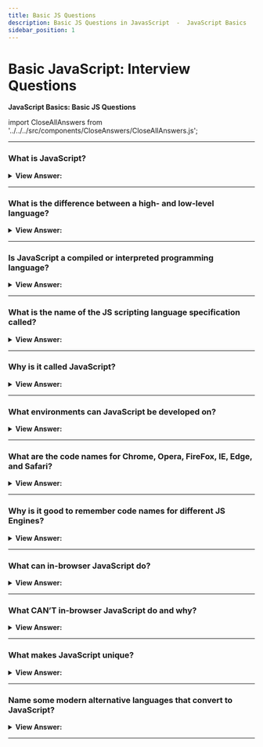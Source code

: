 ```yaml
---
title: Basic JS Questions
description: Basic JS Questions in JavasScript  -  JavaScript Basics
sidebar_position: 1
---
```


# Basic JavaScript: Interview Questions

**JavaScript Basics: Basic JS Questions**

<head>
  <title>JavaScript Frontend Interview Questions and Answers</title>
  <meta charSet='utf-8' />
</head>

import CloseAllAnswers from '../../../src/components/CloseAnswers/CloseAllAnswers.js';

<CloseAllAnswers />

---

### What is JavaScript?

<details className='answer'>
  <summary>
    <strong>View Answer:</strong>
  </summary>
  <div>
    <div>
      <strong>Interview Response:</strong> JavaScript is a dynamically typed,
      interpreted scripting language that creates interactive effects for the
      browser.<br/><br/>
    </div>

:::note

It should be noted, to maintain efficient speed in the browser, V8 translates JavaScript code into more efficient machine code instead of using an interpreter. During execution, it compiles JavaScript code into machine code using a JIT (Just-In-Time) compiler, much like SpiderMonkey or Rhino in the Mozilla browser.

:::

  </div>
</details>

---

### What is the difference between a high- and low-level language?

<details>
  <summary>
    <strong>View Answer:</strong>
  </summary>
  <div>
    <div>
      <strong>Interview Response:</strong> When a language is at a high level, it means that it is built without requiring detailed knowledge of the underlying computer. For example, memory management, knowing which processor is running, and keeping track of things like pointers are unnecessary. The platform independence of high-level languages makes them easier to write and maintain.
    </div>
  </div>
</details>

---

### Is JavaScript a compiled or interpreted programming language?

<details>
  <summary>
    <strong>View Answer:</strong>
  </summary>
  <div>
    <div>
      <strong>Interview Response:</strong> JavaScript is an interpreted
      programming language.
    </div>
    <br />
    <div>
      <strong>Technical Response:</strong> Programs written in a compiled language are directly translated by the target machine. With interpreted languages, the source code is not directly translated by the target machine. Instead, another program, the interpreter, reads and executes the code. Simply put: JavaScript is an interpreted language.
    </div>
  </div>
</details>

---

### What is the name of the JS scripting language specification called?

<details>
  <summary>
    <strong>View Answer:</strong>
  </summary>
  <div>
    <div>
      <strong>Interview Response:</strong> ECMAScript with a reference guide
      named ECMA-262.
    </div>
  </div>
</details>

---

### Why is it called JavaScript?

<details>
  <summary>
    <strong>View Answer:</strong>
  </summary>
  <div>
    <div>
      <strong>Interview Response:</strong> JavaScript was originally called "Live Script," but because Java became so popular, it was renamed JavaScript. It was also renamed JavaScript based on the popularity of the Java programming language, but they are different. JavaScript is a high-level programming language and Java is a middle-level programming language.
      </div>
  </div>
</details>

---

### What environments can JavaScript be developed on?

<details>
  <summary>
    <strong>View Answer:</strong>
  </summary>
  <div>
    <div>
      <strong>Interview Response:</strong> JavaScript works in any environment
      that has a JS engine.
    </div>
    <br />
    <div>
      <strong>Technical Response:</strong> JavaScript can now be run not only on a browser but on a server or on any device that has a JavaScript engine or a special application like Node.js.
    </div>
  </div>
</details>

---

### What are the code names for Chrome, Opera, FireFox, IE, Edge, and Safari?

<details>
  <summary>
    <strong>View Answer:</strong>
  </summary>
  <div>
    <div>
      <strong>Technical Response:</strong>
      <br />
      <br />
      <ol>
        <li>V8 - in Chrome and Opera</li>
        <li>Spider Monkey - in FireFox</li>
        <li>Chakra - in Internet Explorer</li>
        <li>Chakra Core - in Microsoft Edge</li>
        <li>Nitro / SquirrelFish - in Safari</li>
      </ol>
    </div>
  </div>
</details>

---

### Why is it good to remember code names for different JS Engines?

<details>
  <summary>
    <strong>View Answer:</strong>
  </summary>
  <div>
    <div>
      <strong>Interview Response:</strong> You should remember the names of the engines to ensure that the features work in all environments. Otherwise, you have to write a polyfill.
    </div>
    <br />
    <div>
      <strong>Technical Response:</strong> Code names are used in developer articles on the internet, so we should remember them. As an example, if a specific feature is supported by the V8 engine, then it probably works in Chrome and Opera.
    </div>
  </div>
</details>

---

### What can in-browser JavaScript do?

<details>
  <summary><strong>View Answer:</strong></summary>
  <div>
  <div><strong>Interview Response:</strong> JavaScript can do everything related to a webpage including manipulation, interaction with the user, and interaction with the server.</div><br />
  <div><strong>Technical Response:</strong> JavaScript's capabilities are greatly affected by the environment it is operating in. JavaScript in a Node.js environment can read and write arbitrary files and perform network requests. JavaScript allows you to manipulate web pages, communicate with users, and interact with the server from within your browser.</div>
  </div><br/>
 <strong>For instance, in-browser JavaScript can:</strong>

1. Change the content, add HTML, and style the page.
1. React to user actions, such as mouse clicks, pointer movements, and keystrokes.
1. Sending requests to remote servers, downloading and uploading files (as with AJAX and COMET).
1. Get and set cookies, ask visitors questions, and display messages.
1. Keep track of data stored on the client-side ("local storage").

</details>

---

### What CAN’T in-browser JavaScript do and why?

<details>
  <summary>
    <strong>View Answer:</strong>
  </summary>
  <div>
    <div>
      <strong>Interview Response:</strong> JavaScript's capabilities are restricted in the browser for security reasons. We want to prevent malicious websites from gaining access to or harming our users' data.
    </div>
    <br />
    <div>
      <strong>Technical Response:</strong> Due to user safety concerns, JavaScript's abilities are limited in the browser. The idea is to prevent evil websites from accessing personal data or causing harm to users.
    </div>
    <div>
      <strong>Examples of such restrictions include:</strong>
      <br />
      <br />
      <ol>
        <li>
          An arbitrary JavaScript script on a webpage cannot read/write hard drive files, copy them, or run programs. It does not have direct access to the operating system.
        </li>
        <li>
          Currently, browsers can work with files, but they are limited to
          certain actions, such as dropping files into the browser window or
          selecting them via a &#8249;input&#8250; tag.
        </li>
        <li>
          It is possible to interact with the camera/microphone and other devices, but these actions require the explicit permission of the user. A JavaScript-enabled page cannot secretly activate a webcam, monitor the surroundings, or send user information.
        </li>
        <li>
          The JavaScript on one page may not access the code on the other if the
          pages are on separate domains, protocols, or ports.
        </li>
        <li>
          JavaScript can easily communicate over the internet with the server generating the current page. Despite this, its ability to receive data from other sites/domains is severely limited. The remote side must, however, express its acceptance using HTTP headers, regardless of whether it is possible.
        </li>
      </ol>
    </div>
  </div>
</details>

---

### What makes JavaScript unique?

<details>
  <summary>
    <strong>View Answer:</strong>
  </summary>
  <div>
    <div>
      <strong>Interview Response:</strong> JavaScript is unique because it has
      full integration with HTML, CSS and it is supported by all major browsers.
    </div>
    <br />
    <div>
      <strong>Technical Response:</strong> There are at least three great things
      about JavaScript including full integration with HTML/CSS, simple things
      are done simply, and support by all major browsers and enabled by default.
      JavaScript is the only browser technology that combines these three
      things. That is what makes JavaScript unique. That is why it is the most
      widespread tool for creating browser interfaces.
    </div>
  </div>
</details>

---

### Name some modern alternative languages that convert to JavaScript?

<details>
  <summary>
    <strong>View Answer:</strong>
  </summary>
  <div>
    <div>
      <strong>Interview Response:</strong> Some of the alternatives to
      JavaScript include Coffee Script, Type Script, Flow, Brython, Dart and
      Kotlin.
    </div>
    <br />
    <div>
      <strong>Technical Response:</strong> There are several popular languages,
      which are trans-piled (converted) to JavaScript before they run in the
      browser.
    </div>
    <br />
    <div>
      <strong>Examples of such languages:</strong>
      <br />
      <br />
      <ol>
        <li>
          CoffeeScript is a “syntactic sugar” for JavaScript. It introduces
          shorter syntax, allowing us to write clearer and more precise code.
          Usually, Ruby devs like it.
        </li>
        <li>
          A major focus of TypeScript is to add "strict data typing" so that
          complex systems can be developed and supported more easily. It is
          developed by Microsoft.
        </li>
        <li>
          Flow adds data typing of its own, but in a unique way. Facebook
          developed it.
        </li>
        <li>
          Dart is a standalone language that runs in non-browser environments
          (like mobile apps) but is also the ability to convert into JavaScript.
          Google developed it.
        </li>
        <li>
          Brython is a JavaScript transpiler that makes it possible to write
          applications in pure Python without JavaScript.
        </li>
        <li>
          A modern, concise, and secure programming language, Kotlin supports
          the browser and Node.js.
        </li>
      </ol>
    </div>
  </div>
</details>

---

